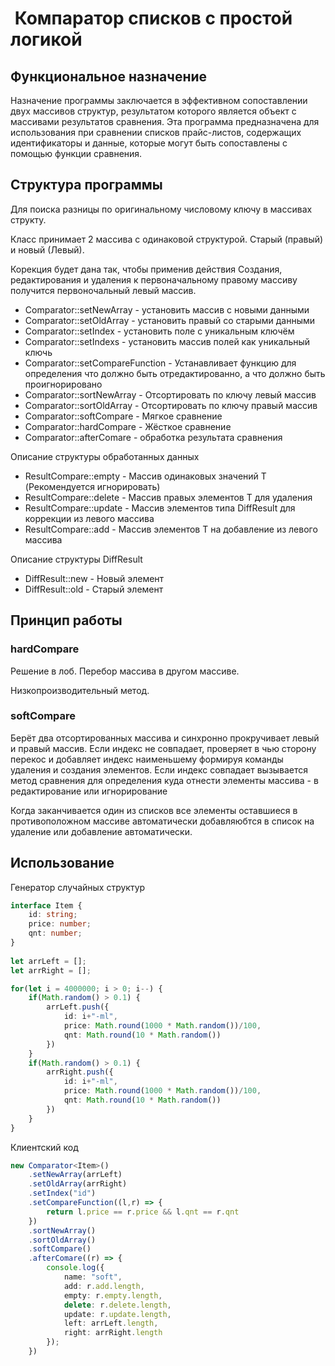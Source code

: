 
#  Компаратор списков с простой логикой

## Функциональное назначение

Назначение программы заключается в эффективном сопоставлении двух массивов структур, результатом которого является объект с массивами результатов сравнения. Эта программа предназначена для использования при сравнении списков прайс-листов, содержащих идентификаторы и данные, которые могут быть сопоставлены с помощью функции сравнения.

## Структура программы

Для поиска разницы по оригинальному числовому ключу в массивах  структу.  

Класс принимает 2 массива с одинаковой структурой. Старый (правый) и новый (Левый). 

Корекция будет дана так, чтобы применив действия Создания, редактирования и удаления к первоначальному правому массиву получится первоночальный левый массив.

* Comparator<T>::setNewArray - установить массив с новыми данными
* Comparator<T>::setOldArray - установить правый со старыми данными
* Comparator<T>::setIndex - установить поле с уникальным ключём
* Comparator<T>::setIndexs - установить массив полей как уникальный ключь
* Comparator<T>::setCompareFunction - Устанавливает функцию для определения что должно быть отредактированно, а что должно быть проигнорировано
* Comparator<T>::sortNewArray - Отсортировать по ключу левый массив
* Comparator<T>::sortOldArray - Отсортировать по ключу правый массив
* Comparator<T>::softCompare - Мягкое сравнение 
* Comparator<T>::hardCompare - Жёсткое сравнение
* Comparator<T>::afterComare - обработка результата сравнения

Описание структуры обработанных данных

* ResultCompare<T>::empty - Массив одинаковых значений T (Рекомендуется игнорировать)
* ResultCompare<T>::delete - Массив  правых элементов T для удаления 
* ResultCompare<T>::update - Массив элементов типа DiffResult<T> для коррекции из левого массива
* ResultCompare<T>::add - Массив элементов T на добавление из левого массива

Описание структуры DiffResult

* DiffResult<T>::new - Новый элемент
* DiffResult<T>::old - Старый элемент

## Принцип работы

### hardCompare 

Решение в лоб. Перебор массива в другом массиве. 

Низкопроизводительный метод.

### softCompare 

Берёт два отсортированных массива и синхронно прокручивает левый и правый массив. Если индекс не совпадает, проверяет в чью сторону перекос и добавляет индекс наименьшему формируя команды удаления и создания элементов. Если индекс совпадает вызывается метод сравнения для определения куда отнести элементы массива - в редактирование или игнорирование

Когда заканчивается один из списков все элементы оставшиеся в противоположном массиве автоматически добавляюбтся в список на удаление или добавление автоматически.
 


## Использование

Генератор случайных структур

```typescript
interface Item {
    id: string;
    price: number;
    qnt: number;
}
 
let arrLeft = [];
let arrRight = [];

for(let i = 4000000; i > 0; i--) {
    if(Math.random() > 0.1) {
        arrLeft.push({
            id: i+"-ml",
            price: Math.round(1000 * Math.random())/100,
            qnt: Math.round(10 * Math.random())
        })
    } 
    if(Math.random() > 0.1) {
        arrRight.push({
            id: i+"-ml",
            price: Math.round(1000 * Math.random())/100,
            qnt: Math.round(10 * Math.random())
        })
    }
}
```


Клиентский код

```typescript
new Comparator<Item>()
    .setNewArray(arrLeft)
    .setOldArray(arrRight)
    .setIndex("id")
    .setCompareFunction((l,r) => {
        return l.price == r.price && l.qnt == r.qnt
    })
    .sortNewArray()
    .sortOldArray()
    .softCompare()
    .afterComare((r) => {
        console.log({
            name: "soft",
            add: r.add.length,
            empty: r.empty.length,
            delete: r.delete.length,
            update: r.update.length,
            left: arrLeft.length,
            right: arrRight.length
        });
    })
```

